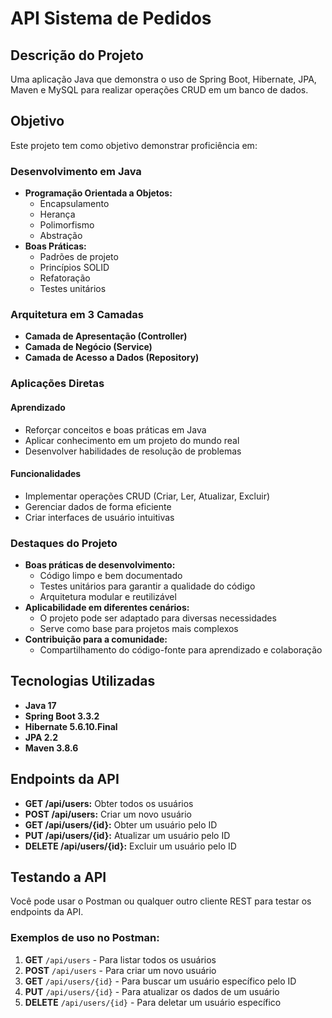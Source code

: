 # API Sistema de Pedidos

## Descrição do Projeto
Uma aplicação Java que demonstra o uso de Spring Boot, Hibernate, JPA, Maven e MySQL para realizar operações CRUD em um banco de dados.

## Objetivo
Este projeto tem como objetivo demonstrar proficiência em:

### Desenvolvimento em Java
- **Programação Orientada a Objetos:**
  - Encapsulamento
  - Herança
  - Polimorfismo
  - Abstração
- **Boas Práticas:**
  - Padrões de projeto
  - Princípios SOLID
  - Refatoração
  - Testes unitários

### Arquitetura em 3 Camadas
- **Camada de Apresentação (Controller)**
- **Camada de Negócio (Service)**
- **Camada de Acesso a Dados (Repository)**

### Aplicações Diretas

#### Aprendizado
- Reforçar conceitos e boas práticas em Java
- Aplicar conhecimento em um projeto do mundo real
- Desenvolver habilidades de resolução de problemas

#### Funcionalidades
- Implementar operações CRUD (Criar, Ler, Atualizar, Excluir)
- Gerenciar dados de forma eficiente
- Criar interfaces de usuário intuitivas

### Destaques do Projeto
- **Boas práticas de desenvolvimento:**
  - Código limpo e bem documentado
  - Testes unitários para garantir a qualidade do código
  - Arquitetura modular e reutilizável
- **Aplicabilidade em diferentes cenários:**
  - O projeto pode ser adaptado para diversas necessidades
  - Serve como base para projetos mais complexos
- **Contribuição para a comunidade:**
  - Compartilhamento do código-fonte para aprendizado e colaboração

## Tecnologias Utilizadas
- **Java 17**  
- **Spring Boot 3.3.2**  
- **Hibernate 5.6.10.Final**  
- **JPA 2.2**  
- **Maven 3.8.6**  

## Endpoints da API

- **GET /api/users:** Obter todos os usuários  
- **POST /api/users:** Criar um novo usuário  
- **GET /api/users/{id}:** Obter um usuário pelo ID  
- **PUT /api/users/{id}:** Atualizar um usuário pelo ID  
- **DELETE /api/users/{id}:** Excluir um usuário pelo ID  

## Testando a API
Você pode usar o Postman ou qualquer outro cliente REST para testar os endpoints da API.

### Exemplos de uso no Postman:
1. **GET** `/api/users` - Para listar todos os usuários
2. **POST** `/api/users` - Para criar um novo usuário
3. **GET** `/api/users/{id}` - Para buscar um usuário específico pelo ID
4. **PUT** `/api/users/{id}` - Para atualizar os dados de um usuário
5. **DELETE** `/api/users/{id}` - Para deletar um usuário específico
